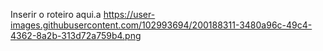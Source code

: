 Inserir o roteiro aqui.a
https://user-images.githubusercontent.com/102993694/200188311-3480a96c-49c4-4362-8a2b-313d72a759b4.png
